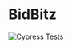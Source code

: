# BidBitz

[![Cypress Tests](https://github.com/AndreaLindaas/bidbitz/actions/workflows/test.yml/badge.svg)](https://github.com/AndreaLindaas/bidbitz/actions/workflows/test.yml)
